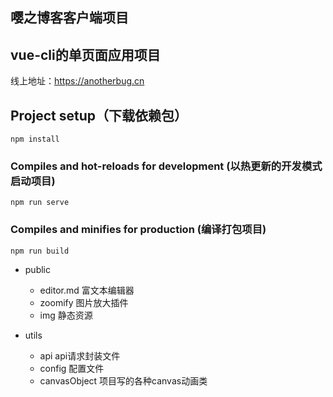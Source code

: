 ## 嘤之博客客户端项目 
## vue-cli的单页面应用项目

线上地址：https://anotherbug.cn

## Project setup（下载依赖包）
```
npm install
```

### Compiles and hot-reloads for development (以热更新的开发模式启动项目)
```
npm run serve
```

### Compiles and minifies for production (编译打包项目)
```
npm run build
```

- public
  - editor.md 富文本编辑器
  - zoomify 图片放大插件
  - img 静态资源

- utils
  - api  api请求封装文件
  - config 配置文件
  - canvasObject 项目写的各种canvas动画类
